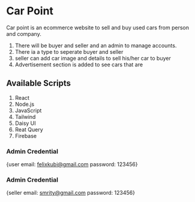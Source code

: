 # Car Point
Car point is an ecommerce website to sell and buy used cars from person and company. 
1. There will be buyer and seller and an admin to manage accounts.
2. There ia a type to seperate buyer and seller 
3. seller can add car image and details to sell his/her car to buyer 
4. Advertisement section is added to see cars that are 

## Available Scripts
1. React 
2. Node.js
3. JavaScript
4. Tailwind
5. Daisy UI
6. Reat Query
7. Firebase

### Admin Credential
{user email: felixkubi@gmail.com
password: 123456}

### Admin Credential
{seller email: smrity@gmail.com
password: 123456}
